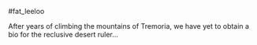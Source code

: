 ---
---
#fat_leeloo

After years of climbing the mountains of Tremoria, we have yet to obtain a bio for the reclusive desert ruler...
